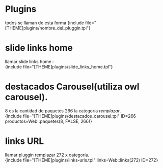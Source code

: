 # Plugins
todos se llaman de esta forma {include file="[THEME]plugins/nombre_del_pluggin.tpl"}

# slide links home
llamar slide links home :  
{include file="[THEME]plugins/slide_links_home.tpl"}

# destacados Carousel(utiliza owl carousel).  
8 es la cantidad de paquetes 266 la categoría *remplazar*.  
{include file="[THEME]plugins/destacados_carousel.tpl" ID=266 productos=Web::paquetes(8, FALSE, 266)}

# links URL
llamar pluggin remplazar 272 x categoría.  
{include file="[THEME]plugins/links-urls.tpl" links=Web::links(272) ID=272}
